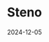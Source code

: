 ---  
layout: startup_page  
title: "Steno"  
id: "steno.com"  
permalink: "/stenosteno.com12052024/"  
website: "https://steno.com/"  
funding_round: "Growth Round"  
funding_amount: "$20M"  
investors: "Trinity Capital Inc."  
about: "Steno provides tech-enabled legal support and court reporting services, streamlining the litigation process with tools like remote deposition software and custom legal technology. Founded by a trial attorney, computer engineer, and entrepreneur, Steno aims to overcome technological and financial hurdles in legal proceedings for attorneys."  
markets: "Legal Technology, Court Reporting, Legal Tech, Payments, Document Management, Legal"  
hq: "Los Angeles, California, United States"  
founded_year: "2018"  
linkedin: "https://www.linkedin.com/company/steno-inc"  
twitter: "https://twitter.com/steno_reporters"  
instagram: ""  
facebook: "https://www.facebook.com/stenocourtreporting"  
crunchbase: "https://www.crunchbase.com/organization/steno"  
pitchbook: ""  

date_display: "05-Dec-2024"  
date: "2024-12-05"

# SEO Optimization  
meta_title: "Steno - Growth Round Funding ($20M)"  
meta_description: "Steno, Steno provides tech-enabled legal support and court reporting services, streamlining the litigation process with tools like remote deposition software..."  
meta_keywords: "Steno, Legal Technology, Court Reporting, Legal Tech, Payments, Document Management, Legal, Growth Round funding"  
canonical_url: "https://startup.projectstartups.com/stenosteno.com12052024/"  
---